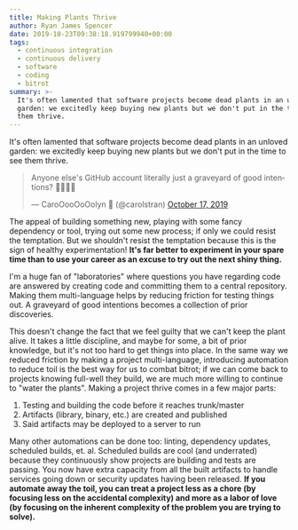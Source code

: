 ```yaml
---
title: Making Plants Thrive
author: Ryan James Spencer
date: 2019-10-23T09:38:18.919799940+00:00
tags:
  - continuous integration
  - continuous delivery
  - software
  - coding
  - bitrot
summary: >-
  It's often lamented that software projects become dead plants in an unloved
  garden: we excitedly keep buying new plants but we don't put in the time to see
  them thrive.
---
```


It's often lamented that software projects become dead plants in an unloved
garden: we excitedly keep buying new plants but we don't put in the time to see
them thrive.

<blockquote class="twitter-tweet" data-lang="en"><p lang="en" dir="ltr">Anyone else&#39;s GitHub account literally just a graveyard of good intentions? 🙎‍♀️🙋‍♀️</p>&mdash; CaroOooOoOolyn 👻 (@carolstran) <a href="https://twitter.com/carolstran/status/1184938790533681152?ref_src=twsrc%5Etfw">October 17, 2019</a></blockquote>
<script async src="https://platform.twitter.com/widgets.js" charset="utf-8"></script>

The appeal of building something new, playing with some fancy dependency or
tool, trying out some new process; if only we could resist the temptation. But
we shouldn't resist the temptation because this is the sign of healthy
experimentation! **It's far better to experiment in your spare time than to use
your career as an excuse to try out the next shiny thing.**

I'm a huge fan of "laboratories" where questions you have regarding code are
answered by creating code and committing them to a central repository. Making
them multi-language helps by reducing friction for testing things out. A
graveyard of good intentions becomes a collection of prior discoveries.

This doesn't change the fact that we feel guilty that we can't keep the plant
alive. It takes a little discipline, and maybe for some, a bit of prior
knowledge, but it's not too hard to get things into place. In the same way we
reduced friction by making a project multi-language, introducing automation to
reduce toil is the best way for us to combat bitrot; if we can come back to
projects knowing full-well they build, we are much more willing to continue to
"water the plants". Making a project thrive comes in a few major parts:

1. Testing and building the code before it reaches trunk/master
2. Artifacts (library, binary, etc.) are created and published
3. Said artifacts may be deployed to a server to run

Many other automations can be done too: linting, dependency updates, scheduled
builds, et. al. Scheduled builds are cool (and underrated) because they
continuously show projects are building and tests are passing. You now have
extra capacity from all the built artifacts to handle services going down or
security updates having been released. **If you automate away the toil, you can
treat a project less as a chore (by focusing less on the accidental complexity)
and more as a labor of love (by focusing on the inherent complexity of the
problem you are trying to solve).**
